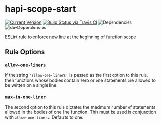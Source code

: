 # hapi-scope-start

[![Current Version](https://img.shields.io/npm/v/hapi-scope-start.svg)](https://www.npmjs.org/package/hapi-scope-start)
[![Build Status via Travis CI](https://travis-ci.org/cjihrig/hapi-scope-start.svg?branch=master)](https://travis-ci.org/cjihrig/hapi-scope-start)
![Dependencies](http://img.shields.io/david/cjihrig/hapi-scope-start.svg)
![devDependencies](http://img.shields.io/david/dev/cjihrig/hapi-scope-start.svg)

ESLint rule to enforce new line at the beginning of function scope

## Rule Options

### `allow-one-liners`

If the string `'allow-one-liners'` is passed as the first option to this rule,
then functions whose bodies contain zero or one statements are allowed to be
written on a single line.

### `max-in-one-liner`

The second option to this rule dictates the maximum number of statements allowed
in the bodies of one line function. This must be used in conjunction with
`allow-one-liners`. Defaults to one.
